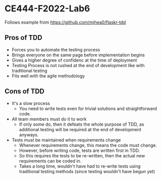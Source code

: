 # CE444-F2022-Lab6
Follows example from https://github.com/mjhea0/flaskr-tdd

## Pros of TDD
* Forces you to automate the testing process
* Brings everyone on the same page before implementation begins
* Gives a higher degree of confidenc at the time of deployment
* Testing Process is not rushed at the end of development like with traditional testing
* Fits well with the agile methodology

## Cons of TDD
* It's a slow process
    * You need to write tests even for trivial solutions and straightforward code.
* All team members must do it to work
    * If only some do, then it defeats the whole purpose of TDD, as additional testing will be required at the end of development anyways.
* Tests must be maintained when requirements change
    * Whenever requirements change, this means the code must change.
    * However, before writing code, tests are written first in TDD.
    * So this requires the tests to be re-written, then the actual new requirements can be coded in.
    * Takes a long time, wouldn't have had to re-write tests using traditional testing methods (since testing wouldn't have begun yet)